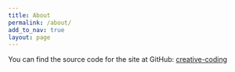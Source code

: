 ```yaml
---
title: About
permalink: /about/
add_to_nav: true
layout: page
---
```


You can find the source code for the site at GitHub:
[creative-coding](https://github.com/awarua/creative-coding)
